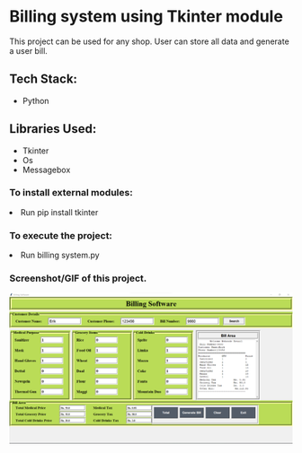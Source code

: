 <h1>Billing system using Tkinter module</h1>
<p>This project can be used for any shop. User can store all data and generate a user bill.</p>

<h2>Tech Stack:</h2>
<ul>
    <li>Python</li>
</ul>

<h2>Libraries Used:</h2>
<ul>
    <li>Tkinter</li>
    <li>Os</li>
    <li>Messagebox</li>
</ul>

<h3>To install external modules:</h3>
<p><li>Run pip install tkinter</li></p>

<h3>To execute the project:</h3>
<p><li>Run billing system.py</li></p>

<h3>Screenshot/GIF of this project.</h3>

![Bill](bill.png)
